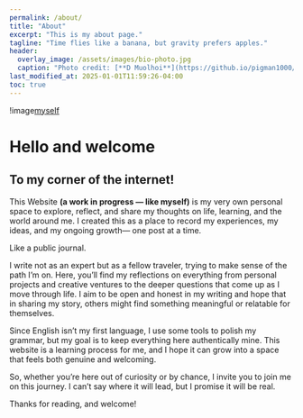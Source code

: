 ```yaml
---
permalink: /about/
title: "About"
excerpt: "This is my about page."
tagline: "Time flies like a banana, but gravity prefers apples."
header:
  overlay_image: /assets/images/bio-photo.jpg
  caption: "Photo credit: [**D Muolhoi**](https://github.io/pigman1000/718818739938)"
last_modified_at: 2025-01-01T11:59:26-04:00
toc: true
---
```

!image[myself](/assets/images/bio-photo.jpg)
# Hello and welcome
## To my corner of the internet!


This Website **(a work in progress — like myself)** is my very own personal space to explore, reflect, and share my thoughts on life, learning, and the world around me. I created this as a place to record my experiences, my ideas, and my ongoing growth— one post at a time.

Like a public journal.

I write not as an expert but as a fellow traveler, trying to make sense of the path I’m on. Here, you’ll find my reflections on everything from personal projects and creative ventures to the deeper questions that come up as I move through life. I aim to be open and honest in my writing and hope that in sharing my story, others might find something meaningful or relatable for themselves.

Since English isn’t my first language, I use some tools to polish my grammar, but my goal is to keep everything here authentically mine. This website is a learning process for me, and I hope it can grow into a space that feels both genuine and welcoming.

So, whether you’re here out of curiosity or by chance, I invite you to join me on this journey. I can’t say where it will lead, but I promise it will be real.

Thanks for reading, and welcome!
